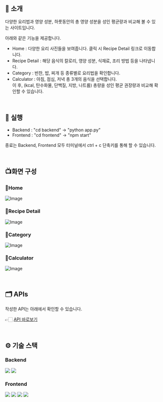 ## 📝 소개
다양한 요리법과 영양 성분, 하룻동안의 총 영양 성분을 성인 평균량과 비교해 볼 수 있는 사이트입니다.

아래와 같은 기능을 제공합니다.
- Home : 다양한 요리 사진들을 보여줍니다. 클릭 시 Recipe Detail 링크로 이동합니다.
- Recipe Detail : 해당 음식의 칼로리, 영양 성분, 식재료, 조리 방법 등을 나타냅니다.
- Category : 반찬, 밥, 찌개 등 종류별로 요리법을 확인합니다.
- Calculator : 아침, 점심, 저녁 총 3개의 음식을 선택합니다.
  <br />
이 후, (kcal, 탄수화물, 단백질, 지방, 나트륨) 총량을 성인 평균 권장량과 비교해 확인할 수 있습니다.

<br />

## 💾 실행
- Backend
: "cd backend" -> "python app.py"
- Frontend
: "cd frontend" -> "npm start"

종료는 Backend, Frontend 모두 터미널에서 ctrl + c 단축키를 통해 할 수 있습니다.

<br />


## 📺화면 구성
### 🔴Home
![Image](https://github.com/user-attachments/assets/b38315a2-c314-4d65-9542-f7731d48f42a)

### 🔴Recipe Detail
![Image](https://github.com/user-attachments/assets/16ae9797-9fd2-4434-a448-87d97e47a881)

### 🔴Category
![Image](https://github.com/user-attachments/assets/bb50164d-1903-4370-88f3-1680fa7ee437)

### 🔴Calculator
![Image](https://github.com/user-attachments/assets/f7896e97-6053-422a-bfbe-421c84888244)

<br />

## 🗂️ APIs
작성한 API는 아래에서 확인할 수 있습니다.

👉🏻 [API 바로보기](https://www.foodsafetykorea.go.kr/api/openApiInfo.do?menu_grp=MENU_GRP31&menu_no=661&show_cnt=10&start_idx=1&svc_no=COOKRCP01)


<br />

## ⚙ 기술 스택
### Backend
<div>
  <img src="https://img.shields.io/badge/Python-3776AB?style=for-the-badge&logo=Python&logoColor=white">
  <img src="https://img.shields.io/badge/flask-000000?style=for-the-badge&logo=flask&logoColor=white">
  
</div>

### Frontend
<div>
  <img src="https://img.shields.io/badge/html5-E34F26?style=for-the-badge&logo=html5&logoColor=white">
  <img src="https://img.shields.io/badge/css-1572B6?style=for-the-badge&logo=css3&logoColor=white">
  <img src="https://img.shields.io/badge/javascript-F7DF1E?style=for-the-badge&logo=javascript&logoColor=black">
  <img src="https://img.shields.io/badge/react-61DAFB?style=for-the-badge&logo=react&logoColor=black">
</div>
